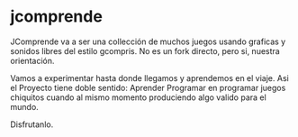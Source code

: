 # jcomprende

JComprende va a ser una collección de muchos juegos usando graficas y sonidos libres del estilo gcompris.
No es un fork directo, pero si, nuestra orientación.


Vamos a experimentar hasta donde llegamos y aprendemos en el viaje. Asi el Proyecto tiene doble sentido: Aprender Programar en programar juegos chiquitos cuando al mismo momento produciendo algo valido para el mundo.

Disfrutanlo. 
